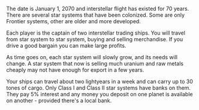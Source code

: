 The date is January 1, 2070 and interstellar flight has existed for 70 years. There are several star systems that have been colonized. Some are only Frontier systems, other are older and more developed.

Each player is the captain of two interstellar trading ships. You will travel from star system to star system, buying and selling merchandise. If you drive a good bargain you can make large profits.

As time goes on, each star system will slowly grow, and its needs will change. A star system that now is selling much uranium and raw metals cheaply may not have enough for export in a few years.

Your ships can travel about two lightyears in a week and can carry up to 30 tones of cargo. Only Class I and Class II star systems have banks on them. They pay 5% interest and any money you deposit on one planet is available on another - provided there's a local bank.